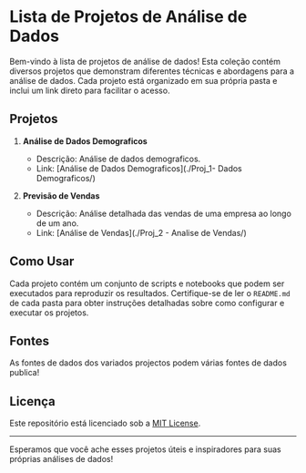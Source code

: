 # Lista de Projetos de Análise de Dados

Bem-vindo à lista de projetos de análise de dados! Esta coleção contém diversos projetos que demonstram diferentes técnicas e abordagens para a análise de dados. Cada projeto está organizado em sua própria pasta e inclui um link direto para facilitar o acesso.

## Projetos

1. **Análise de Dados Demograficos**
   - Descrição: Análise de dados demograficos.
   - Link: [Análise de Dados Demograficos](./Proj_1- Dados Demograficos/)

2. **Previsão de Vendas**
   - Descrição: Análise detalhada das vendas de uma empresa ao longo de um ano.
   - Link: [Análise de Vendas](./Proj_2 - Analise de Vendas/)




## Como Usar

Cada projeto contém um conjunto de scripts e notebooks que podem ser executados para reproduzir os resultados. Certifique-se de ler o `README.md` de cada pasta para obter instruções detalhadas sobre como configurar e executar os projetos.

## Fontes

As fontes de dados dos variados projectos podem várias fontes de dados publica!

## Licença

Este repositório está licenciado sob a [MIT License](./LICENSE).

---

Esperamos que você ache esses projetos úteis e inspiradores para suas próprias análises de dados!

